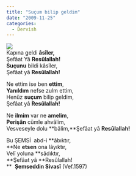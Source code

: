 ```yaml
---
title: "Suçum bilip geldim"
date: "2009-11-25"
categories: 
  - Dervish
---
```


![](/uploads/image/mescidi_nebevi_.jpg)  
Kapına geldi **âsîler,**  
Şefâat Yâ **Resûlallah!  
Suçunu** bildi kâsîler,  
Şefâat yâ **Resûlallah!**

Ne ettim ise ben **ettim**,  
**Yanıldım** nefse zulm ettim,  
Henüz **suçum** bilip geldim,  
Şefâat yâ **Resûlallah!**

Ne **ilmim** var ne **amelim**,  
**Perişân** cümle ahvâlim,  
Vesveseyle dolu **bâlim,**Şefâat yâ **Resûlallah!**

Bu ŞEMSİ  abd-i **âbıktır,  
**Ne **etsen** ona lâyıktır,  
Velî yoluna **sâdıktır,  
**Şefâat yâ **Resûlallah!  
**  **Şemseddin Sivasî** (Vef.1597)
